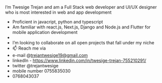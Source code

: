I’m Twesige Trejan and am a Full Stack web developer and UI/UX designer who is most interested in web and app development
-  Proficient in javacript, python and typescript
- Am familiar with react.js, Next.js, Django and Node.js and Flutter for mobile application development
- 
- I’m looking to collaborate on all open projects that fall under my niche
- 📫 Reach me via
-  e-mail @trejantwesige19@gmail.com
-  linkedIn - https://www.linkedin.com/in/twesige-trejan-755210291/
-  twitter @trejantwesige
-   mobile number 0755835030
-   0768043037

